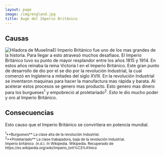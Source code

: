 ```yaml
---
layout: page
image: /img/england.jpg
title: Auge del Imperio Británico
---
```


## Causas
<img class="right" alt="Hiladora de Muselina" src="{{site.github.url}}/img/hiladora-de-muselina.jpeg">El Imperio Británico fue uno de los mas grandes de la historia. Para llegar a esto atravesó muchos desafiaos. El Imperio Británico tuvo su punto de mayor resplandor entre los años 1815 y 1914. En estos años reinaba la reina Victoria I en el Imperio Británico. Este gran punto de desarrollo de dio por el se dio por la revolución Industrial, la cual comenzó en Inglaterra a mitades del siglo XVIII.  En la revolución Industrial se inventaron maquinas para hacer la manufactura mas rápida y barata. Al acelerar estos procesos se genero mas producto. Esto genero mas dinero para los burgueses<sup>1</sup> y empobreció al proletariado<sup>2</sup>. Esto le dio mucho poder y oro al Imperio Británico.

## Consecuencias
Esto causo que el Imperio Británico se convirtiera en potencia mundial.



<small class="bib">
<sup>1</sup>**Burgueses** La clase alta de la revolución Industrial.<br>
<sup>2</sup>**Proletariado** La clase trabajadora, baja de la revolución Industrial.<br>
Imperio británico. (n.d.). In Wikipedia. Wikipedia. Recuperado de https://es.wikipedia.org/wiki/Imperio_brit%C3%A1nico
</small>